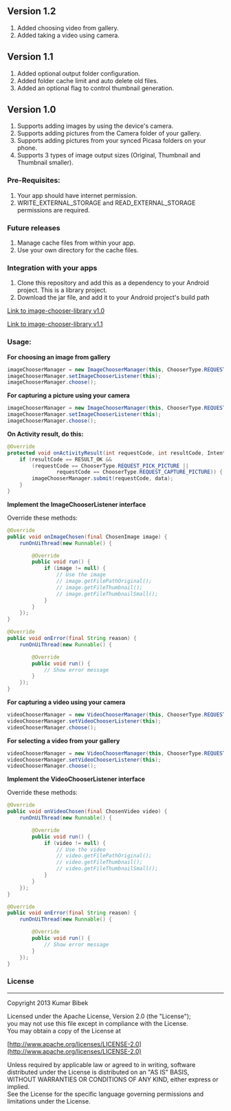 ## Version 1.2
1. Added choosing video from gallery.
2. Added taking a video using camera.

## Version 1.1

1. Added optional output folder configuration.
2. Added folder cache limit and auto delete old files.
3. Added an optional flag to control thumbnail generation.

## Version 1.0
1. Supports adding images by using the device's camera.
2. Supports adding pictures from the Camera folder of your gallery.
3. Supports adding pictures from your synced Picasa folders on your phone.
4. Supports 3 types of image output sizes (Original, Thumbnail and Thumbnail smaller).

### Pre-Requisites:
1. Your app should have internet permission.
2. WRITE_EXTERNAL_STORAGE and READ_EXTERNAL_STORAGE permissions are required.

### Future releases
1. Manage cache files from within your app.
2. Use your own directory for the cache files.

### Integration with your apps
1. Clone this repository and add this as a dependency to your Android project. This is a library project.
2. Download the jar file, and add it to your Android project's build path

[Link to image-chooser-library v1.0](https://dl.dropbox.com/u/6696191/image-chooser-library/v1.0/image-chooser-library-1.0.jar)

[Link to image-chooser-library v1.1](https://dl.dropbox.com/u/6696191/image-chooser-library/v1.1/image-chooser-library-1.1.jar)

### Usage:

__For choosing an image from gallery__
```java
imageChooserManager = new ImageChooserManager(this, ChooserType.REQUEST_PICK_PICTURE);
imageChooserManager.setImageChooserListener(this);
imageChooserManager.choose();
```

__For capturing a picture using your camera__
```java
imageChooserManager = new ImageChooserManager(this, ChooserType.REQUEST_CAPTURE_PICTURE);
imageChooserManager.setImageChooserListener(this);
imageChooserManager.choose();
```

__On Activity result, do this:__
```java
@Override
protected void onActivityResult(int requestCode, int resultCode, Intent data) {
	if (resultCode == RESULT_OK && 
		(requestCode == ChooserType.REQUEST_PICK_PICTURE ||
				requestCode == ChooserType.REQUEST_CAPTURE_PICTURE)) {
		imageChooserManager.submit(requestCode, data);
	}
}
```

__Implement the ImageChooserListener interface__

Override these methods:
```java
@Override
public void onImageChosen(final ChosenImage image) {
	runOnUiThread(new Runnable() {

		@Override
		public void run() {
			if (image != null) {
				// Use the image
				// image.getFilePathOriginal();
				// image.getFileThumbnail();
				// image.getFileThumbnailSmall();
			}
		}
	});
}
```

```java
@Override
public void onError(final String reason) {
	runOnUiThread(new Runnable() {

		@Override
		public void run() {
			// Show error message
		}
	});
}
```

__For capturing a video using your camera__
```java
videoChooserManager = new VideoChooserManager(this, ChooserType.REQUEST_CAPTURE_VIDEO);
videoChooserManager.setVideoChooserListener(this);
videoChooserManager.choose();
```

__For selecting a video from your gallery__
```java
videoChooserManager = new VideoChooserManager(this, ChooserType.REQUEST_PICK_VIDEO);
videoChooserManager.setVideoChooserListener(this);
videoChooserManager.choose();
```

__Implement the VideoChooserListener interface__

Override these methods:
```java
@Override
public void onVideoChosen(final ChosenVideo video) {
	runOnUiThread(new Runnable() {

		@Override
		public void run() {
			if (video != null) {
				// Use the video
				// video.getFilePathOriginal();
				// video.getFileThumbnail();
				// video.getFileThumbnailSmall();
			}
		}
	});
}
```

```java
@Override
public void onError(final String reason) {
	runOnUiThread(new Runnable() {

		@Override
		public void run() {
			// Show error message
		}
	});
}
```

### License
-----------------------------------------------------------------------------------
Copyright 2013 Kumar Bibek

Licensed under the Apache License, Version 2.0 (the "License");<br />
you may not use this file except in compliance with the License.<br />
You may obtain a copy of the License at
   
[http://www.apache.org/licenses/LICENSE-2.0](http://www.apache.org/licenses/LICENSE-2.0)
	
Unless required by applicable law or agreed to in writing, software<br />
distributed under the License is distributed on an "AS IS" BASIS,<br />
WITHOUT WARRANTIES OR CONDITIONS OF ANY KIND, either express or implied.<br />
See the License for the specific language governing permissions and<br />
limitations under the License.